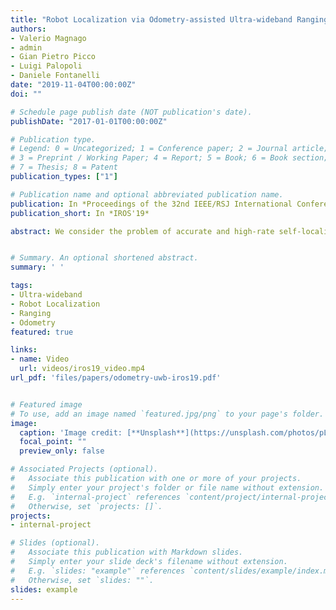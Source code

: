 ```yaml
---
title: "Robot Localization via Odometry-assisted Ultra-wideband Ranging with Stochastic Guarantees"
authors:
- Valerio Magnago
- admin
- Gian Pietro Picco
- Luigi Palopoli
- Daniele Fontanelli
date: "2019-11-04T00:00:00Z"
doi: ""

# Schedule page publish date (NOT publication's date).
publishDate: "2017-01-01T00:00:00Z"

# Publication type.
# Legend: 0 = Uncategorized; 1 = Conference paper; 2 = Journal article;
# 3 = Preprint / Working Paper; 4 = Report; 5 = Book; 6 = Book section;
# 7 = Thesis; 8 = Patent
publication_types: ["1"]

# Publication name and optional abbreviated publication name.
publication: In *Proceedings of the 32nd IEEE/RSJ International Conference on Intelligent Robots and Systems (IROS 2019), Macau (China), November 4-8, 2019*.
publication_short: In *IROS'19*

abstract: We consider the problem of accurate and high-rate self-localization for a mobile robot. We adaptively combine the speed information acquired by proprioceptive sensors with intermittent positioning samples acquired via ultra-wideband (UWB) radios. These are triggered only if and when needed to reduce the positioning uncertainty, itself modeled by a probabilistic cost function. Our formulation is agnostic w.r.t. the source of uncertainty and enables an intuitive specification of user navigation requirements along with stochastic guarantees on the system operation. Experimental results in simulation and with a real platform show that our approach i) meets these guarantees in practice ii) achieves the same accuracy of a fixed periodic sampling but with significantly higher scalability and lower energy consumption iii) is resilient to errors in UWB estimates, enabling the use of low-accuracy ranging schemes which further improve these two performance metrics.


# Summary. An optional shortened abstract.
summary: ' '

tags:
- Ultra-wideband
- Robot Localization
- Ranging
- Odometry
featured: true

links:
- name: Video
  url: videos/iros19_video.mp4
url_pdf: 'files/papers/odometry-uwb-iros19.pdf'


# Featured image
# To use, add an image named `featured.jpg/png` to your page's folder. 
image:
  caption: 'Image credit: [**Unsplash**](https://unsplash.com/photos/pLCdAaMFLTE)'
  focal_point: ""
  preview_only: false

# Associated Projects (optional).
#   Associate this publication with one or more of your projects.
#   Simply enter your project's folder or file name without extension.
#   E.g. `internal-project` references `content/project/internal-project/index.md`.
#   Otherwise, set `projects: []`.
projects:
- internal-project

# Slides (optional).
#   Associate this publication with Markdown slides.
#   Simply enter your slide deck's filename without extension.
#   E.g. `slides: "example"` references `content/slides/example/index.md`.
#   Otherwise, set `slides: ""`.
slides: example
---
```

